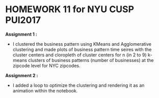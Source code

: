 # HOMEWORK 11 for NYU CUSP PUI2017


**Assignment 1 :**

- I clustered the business pattern using KMeans and Agglomerative clustering and made plots of business pattern time seires with the cluster centers and cloropleth of cluster centers for n (in 2 to 9) k-means clusters of business patterns (number of businesses) at the zipcode level for NYC zipcodes.


**Assignment 2 :**

- I added a loop to optimize the clustering and rendering it as an animation within the notebook.

